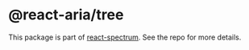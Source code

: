 # @react-aria/tree

This package is part of [react-spectrum](https://github.com/watheia/rsp-kit). See the repo for more details.
